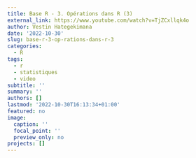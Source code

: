 ```yaml
---
title: Base R - 3. Opérations dans R (3)
external_link: https://www.youtube.com/watch?v=TjZCxllqk4o
author: Vestin Hategekimana
date: '2022-10-30'
slug: base-r-3-op-rations-dans-r-3
categories:
  - R
tags:
  - r
  - statistiques
  - video
subtitle: ''
summary: ''
authors: []
lastmod: '2022-10-30T16:13:34+01:00'
featured: no
image:
  caption: ''
  focal_point: ''
  preview_only: no
projects: []
---
```

